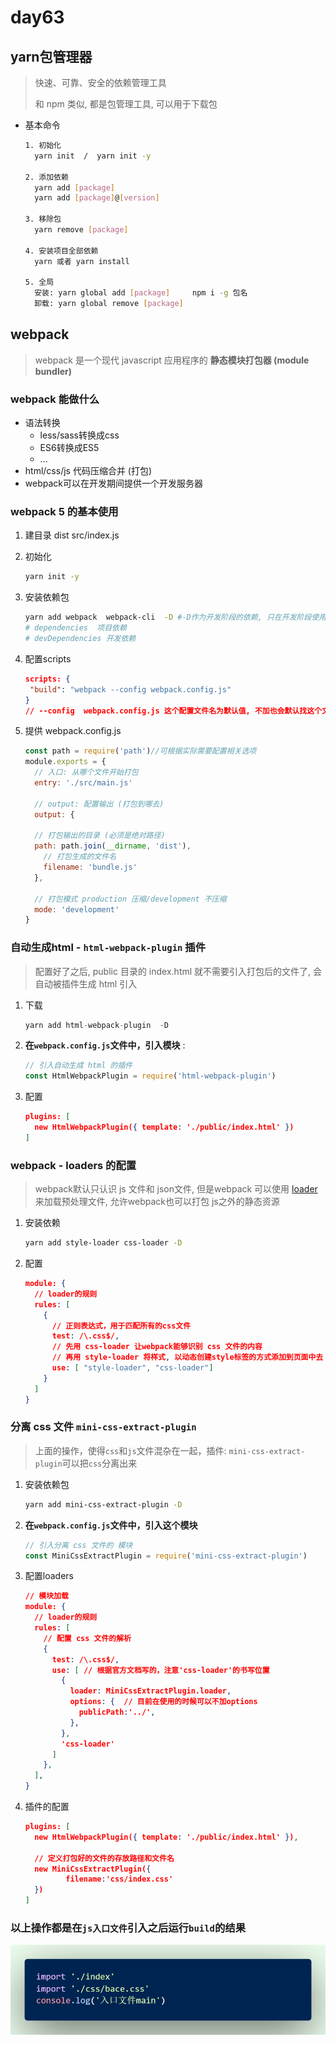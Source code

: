 # day63

## yarn包管理器

> 快速、可靠、安全的依赖管理工具
>
> 和 npm 类似, 都是包管理工具, 可以用于下载包

- 基本命令

  ```bash
  1. 初始化
  	yarn init  /  yarn init -y
  
  2. 添加依赖
  	yarn add [package]
  	yarn add [package]@[version]
  
  3. 移除包
  	yarn remove [package]
               
  4. 安装项目全部依赖            
  	yarn 或者 yarn install
  
  5. 全局
  	安装: yarn global add [package]     npm i -g 包名
  	卸载: yarn global remove [package]
  ```

## webpack

> webpack 是一个现代 javascript 应用程序的 **静态模块打包器 (module bundler)**

### webpack 能做什么

- 语法转换
  - less/sass转换成css
  - ES6转换成ES5
  - ...
- html/css/js 代码压缩合并 (打包)
- webpack可以在开发期间提供一个开发服务器

### webpack 5 的基本使用

1. 建目录  dist    src/index.js

2. 初始化

   ```bash
   yarn init -y
   ```

3. 安装依赖包

   ```bash
   yarn add webpack  webpack-cli  -D #-D作为开发阶段的依赖, 只在开发阶段使用
   # dependencies  项目依赖
   # devDependencies 开发依赖
   ```

4. 配置scripts 

   ```json
   scripts: {
   	"build": "webpack --config webpack.config.js"
   }
   // --config  webpack.config.js 这个配置文件名为默认值, 不加也会默认找这个文件
   ```

5. 提供 webpack.config.js 

   ```js
   const path = require('path')//可根据实际需要配置相关选项
   module.exports = {
     // 入口: 从哪个文件开始打包
     entry: './src/main.js'
     
     // output: 配置输出 (打包到哪去)
     output: {
       
     // 打包输出的目录 (必须是绝对路径)
     path: path.join(__dirname, 'dist'),
       // 打包生成的文件名
       filename: 'bundle.js'
     },
   
     // 打包模式 production 压缩/development 不压缩
     mode: 'development'
   }
   ```

### 自动生成html - `html-webpack-plugin` 插件 

> 配置好了之后, public 目录的 index.html 就不需要引入打包后的文件了, 会自动被插件生成 html 引入

1. 下载

   ```js
   yarn add html-webpack-plugin  -D
   ```

2. **在`webpack.config.js`文件中，引入模块** :

   ```js
   // 引入自动生成 html 的插件
   const HtmlWebpackPlugin = require('html-webpack-plugin')
   ```

3. 配置

   ```json
   plugins: [
     new HtmlWebpackPlugin({ template: './public/index.html' })
   ]
   ```

### webpack - loaders 的配置

>webpack默认只认识 js 文件和 json文件, 但是webpack 可以使用 [loader](https://www.webpackjs.com/concepts/loaders) 来加载预处理文件, 允许webpack也可以打包 js之外的静态资源

1. 安装依赖

   ```bash
   yarn add style-loader css-loader -D
   ```

2. 配置

   ```json
   module: {
     // loader的规则
     rules: [
       {
         // 正则表达式，用于匹配所有的css文件
         test: /\.css$/,
         // 先用 css-loader 让webpack能够识别 css 文件的内容
         // 再用 style-loader 将样式, 以动态创建style标签的方式添加到页面中去
         use: [ "style-loader", "css-loader"]
       }
     ]
   }
   ```

### 分离 css 文件 `mini-css-extract-plugin`

> 上面的操作，使得`css`和`js`文件混杂在一起，插件: `mini-css-extract-plugin`可以把`css`分离出来

1. 安装依赖包

   ```bash
   yarn add mini-css-extract-plugin -D
   ```

2. **在`webpack.config.js`文件中，引入这个模块** 

   ```js
   // 引入分离 css 文件的 模块
   const MiniCssExtractPlugin = require('mini-css-extract-plugin')
   ```

3. 配置loaders

   ```json
   // 模块加载
   module: {
     // loader的规则
     rules: [
       // 配置 css 文件的解析
       {
         test: /\.css$/,
         use: [ // 根据官方文档写的，注意'css-loader'的书写位置
           {
             loader: MiniCssExtractPlugin.loader,
             options: {  // 目前在使用的时候可以不加options
               publicPath:'../',
             },
           },
           'css-loader'
         ]
       },
     ],
   }
   ```

4. 插件的配置

   ```json
   plugins: [
     new HtmlWebpackPlugin({ template: './public/index.html' }),
     
     // 定义打包好的文件的存放路径和文件名
     new MiniCssExtractPlugin({ 
    		filename:'css/index.css'
     })
   ]
   ```

### 以上操作都是在`js入口文件`引入之后运行`build`的结果

![import](./media/import.png)